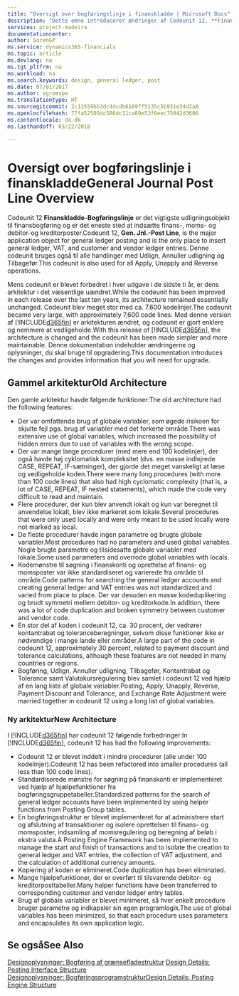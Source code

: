 ```yaml
---
title: "Oversigt over bogføringslinje i finanskladde | Microsoft Docs"
description: "Dette emne introducerer ændringer af Codeunit 12, **Finanskladde-Bogføringslinje**, der er det vigtigste udligningsobjekt til finansbogføring, og er det eneste sted at indsætte finans-, moms- og debitor- og kreditorposter."
services: project-madeira
documentationcenter: 
author: SorenGP
ms.service: dynamics365-financials
ms.topic: article
ms.devlang: na
ms.tgt_pltfrm: na
ms.workload: na
ms.search.keywords: design, general ledger, post
ms.date: 07/01/2017
ms.author: sgroespe
ms.translationtype: HT
ms.sourcegitcommit: 2c13559bb3dc44cdb61697f5135c5b931e34d2a8
ms.openlocfilehash: 77fa52505dc586dc11ca89e53f6eec75042d3606
ms.contentlocale: da-dk
ms.lasthandoff: 03/22/2018

---
```

# <a name="general-journal-post-line-overview"></a><span data-ttu-id="92511-103">Oversigt over bogføringslinje i finanskladde</span><span class="sxs-lookup"><span data-stu-id="92511-103">General Journal Post Line Overview</span></span>
<span data-ttu-id="92511-104">Codeunit 12 **Finanskladde-Bogføringslinje** er det vigtigste udligningsobjekt til finansbogføring og er det eneste sted at indsætte finans-, moms- og debitor-og kreditorposter.</span><span class="sxs-lookup"><span data-stu-id="92511-104">Codeunit 12, **Gen. Jnl.-Post Line**, is the major application object for general ledger posting and is the only place to insert general ledger, VAT, and customer and vendor ledger entries.</span></span> <span data-ttu-id="92511-105">Denne codeunit bruges også til alle handlinger med Udlign, Annuller udligning og Tilbagefør.</span><span class="sxs-lookup"><span data-stu-id="92511-105">This codeunit is also used for all Apply, Unapply and Reverse operations.</span></span>  
  
<span data-ttu-id="92511-106">Mens codeunit er blevet forbedret i hver udgave i de sidste ti år, er dens arkitektur i det væsentlige uændret.</span><span class="sxs-lookup"><span data-stu-id="92511-106">While the codeunit has been improved in each release over the last ten years, its architecture remained essentially unchanged.</span></span> <span data-ttu-id="92511-107">Codeunit blev meget stor med ca. 7.600 kodelinjer.</span><span class="sxs-lookup"><span data-stu-id="92511-107">The codeunit became very large, with approximately 7,600 code lines.</span></span> <span data-ttu-id="92511-108">Med denne version af [!INCLUDE[d365fin](includes/d365fin_md.md)] er arkitekturen ændret, og codeunit er gjort enklere og nemmere at vedligeholde.</span><span class="sxs-lookup"><span data-stu-id="92511-108">With this release of [!INCLUDE[d365fin](includes/d365fin_md.md)], the architecture is changed and the codeunit has been made simpler and more maintainable.</span></span> <span data-ttu-id="92511-109">Denne dokumentation indeholder ændringerne og oplysninger, du skal bruge til opgradering.</span><span class="sxs-lookup"><span data-stu-id="92511-109">This documentation introduces the changes and provides information that you will need for upgrade.</span></span>  
  
## <a name="old-architecture"></a><span data-ttu-id="92511-110">Gammel arkitektur</span><span class="sxs-lookup"><span data-stu-id="92511-110">Old Architecture</span></span>  
<span data-ttu-id="92511-111">Den gamle arkitektur havde følgende funktioner:</span><span class="sxs-lookup"><span data-stu-id="92511-111">The old architecture had the following features:</span></span>  
  
* <span data-ttu-id="92511-112">Der var omfattende brug af globale variabler, som øgede risikoen for skjulte fejl pga. brug af variabler med det forkerte område.</span><span class="sxs-lookup"><span data-stu-id="92511-112">There was extensive use of global variables, which increased the possibility of hidden errors due to use of variables with the wrong scope.</span></span>  
* <span data-ttu-id="92511-113">Der var mange lange procedurer (med mere end 100 kodelinjer), der også havde høj cyklomatisk kompleksitet (dvs. en masse indlejrede CASE, REPEAT, IF-sætninger), der gjorde det meget vanskeligt at læse og vedligeholde koden.</span><span class="sxs-lookup"><span data-stu-id="92511-113">There were many long procedures (with more than 100 code lines) that also had high cyclomatic complexity (that is, a lot of CASE, REPEAT, IF nested statements), which made the code very difficult to read and maintain.</span></span>  
* <span data-ttu-id="92511-114">Flere procedurer, der kun blev anvendt lokalt og kun var beregnet til anvendelse lokalt, blev ikke markeret som lokale.</span><span class="sxs-lookup"><span data-stu-id="92511-114">Several procedures that were only used locally and were only meant to be used locally were not marked as local.</span></span>  
* <span data-ttu-id="92511-115">De fleste procedurer havde ingen parametre og brugte globale variabler.</span><span class="sxs-lookup"><span data-stu-id="92511-115">Most procedures had no parameters and used global variables.</span></span> <span data-ttu-id="92511-116">Nogle brugte parametre og tilsidesatte globale variabler med lokale.</span><span class="sxs-lookup"><span data-stu-id="92511-116">Some used parameters and overrode global variables with locals.</span></span>  
* <span data-ttu-id="92511-117">Kodemønstre til søgning i finanskonti og oprettelse af finans- og momsposter var ikke standardiseret og varierede fra område til område.</span><span class="sxs-lookup"><span data-stu-id="92511-117">Code patterns for searching the general ledger accounts and creating general ledger and VAT entries was not standardized and varied from place to place.</span></span> <span data-ttu-id="92511-118">Der var desuden en masse kodeduplikering og brudt symmetri mellem debitor- og kreditorkode.</span><span class="sxs-lookup"><span data-stu-id="92511-118">In addition, there was a lot of code duplication and broken symmetry between customer and vendor code.</span></span>  
* <span data-ttu-id="92511-119">En stor del af koden i codeunit 12, ca. 30 procent, der vedrører kontantrabat og toleranceberegninger, selvom disse funktioner ikke er nødvendige i mange lande eller områder.</span><span class="sxs-lookup"><span data-stu-id="92511-119">A large part of the code in codeunit 12, approximately 30 percent, related to payment discount and tolerance calculations, although these features are not needed in many countries or regions.</span></span>  
* <span data-ttu-id="92511-120">Bogføring, Udlign, Annuller udligning, Tilbagefør, Kontantrabat og Tolerance samt Valutakursregulering blev samlet i codeunit 12 ved hjælp af en lang liste af globale variabler.</span><span class="sxs-lookup"><span data-stu-id="92511-120">Posting, Apply, Unapply, Reverse, Payment Discount and Tolerance, and Exchange Rate Adjustment were married together in codeunit 12 using a long list of global variables.</span></span>  
  
### <a name="new-architecture"></a><span data-ttu-id="92511-121">Ny arkitektur</span><span class="sxs-lookup"><span data-stu-id="92511-121">New Architecture</span></span>  
<span data-ttu-id="92511-122">I [!INCLUDE[d365fin](includes/d365fin_md.md)] har codeunit 12 følgende forbedringer:</span><span class="sxs-lookup"><span data-stu-id="92511-122">In [!INCLUDE[d365fin](includes/d365fin_md.md)], codeunit 12 has had the following improvements:</span></span>  
  
* <span data-ttu-id="92511-123">Codeunit 12 er blevet inddelt i mindre procedurer (alle under 100 kodelinjer).</span><span class="sxs-lookup"><span data-stu-id="92511-123">Codeunit 12 has been refactored into smaller procedures (all less than 100 code lines).</span></span>  
* <span data-ttu-id="92511-124">Standardiserede mønstre for søgning på finanskonti er implementeret ved hjælp af hjælpefunktioner fra bogføringsgruppetabeller.</span><span class="sxs-lookup"><span data-stu-id="92511-124">Standardized patterns for the search of general ledger accounts have been implemented by using helper functions from Posting Group tables.</span></span>  
* <span data-ttu-id="92511-125">En bogføringsstruktur er blevet implementeret for at administrere start og afslutning af transaktioner og isolere oprettelsen til finans- og momsposter, indsamling af momsregulering og beregning af beløb i ekstra valuta.</span><span class="sxs-lookup"><span data-stu-id="92511-125">A Posting Engine Framework has been implemented to manage the start and finish of transactions and to isolate the creation to general ledger and VAT entries, the collection of VAT adjustment, and the calculation of additional currency amounts.</span></span>  
* <span data-ttu-id="92511-126">Kopiering af koden er elimineret.</span><span class="sxs-lookup"><span data-stu-id="92511-126">Code duplication has been eliminated.</span></span>  
* <span data-ttu-id="92511-127">Mange hjælpefunktioner, der er overført til tilsvarende debitor- og kreditorposttabeller.</span><span class="sxs-lookup"><span data-stu-id="92511-127">Many helper functions have been transferred to corresponding customer and vendor ledger entry tables.</span></span>  
* <span data-ttu-id="92511-128">Brug af globale variabler er blevet minimeret, så hver enkelt procedure bruger parametre og indkapsler sin egen programlogik.</span><span class="sxs-lookup"><span data-stu-id="92511-128">The use of global variables has been minimized, so that each procedure uses parameters and encapsulates its own application logic.</span></span>  
  
## <a name="see-also"></a><span data-ttu-id="92511-129">Se også</span><span class="sxs-lookup"><span data-stu-id="92511-129">See Also</span></span>  
<span data-ttu-id="92511-130">[Designoplysninger: Bogføring af grænsefladestruktur](design-details-posting-interface-structure.md) </span><span class="sxs-lookup"><span data-stu-id="92511-130">[Design Details: Posting Interface Structure](design-details-posting-interface-structure.md) </span></span>  
[<span data-ttu-id="92511-131">Designoplysninger: Bogføringsprogramstruktur</span><span class="sxs-lookup"><span data-stu-id="92511-131">Design Details: Posting Engine Structure</span></span>](design-details-posting-engine-structure.md)


